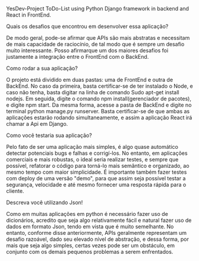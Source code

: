 YesDev-Project
ToDo-List using Python Django framework in backend and React in FrontEnd.

Quais os desafios que encontrou em desenvolver essa aplicação?

De modo geral, pode-se afirmar que APIs são mais abstratas e necessitam de mais capacidade de raciocínio, de tal modo que é sempre um desafio muito interessante. Posso 
afirmarque um dos maiores desafios foi justamente a integração entre o FrontEnd com o BackEnd.

Como rodar a sua aplicação?

O projeto está dividido em duas pastas: uma de FrontEnd e outra de BackEnd. No caso da primeira, basta certificar-se de ter instalado o Node, e caso não tenha, basta 
digitar na linha de comando Sudo apt-get install nodejs. Em seguida, digite o comando npm install(gerenciador de pacotes), e digite npm start. Da mesma forma, acesse a 
pasta de BackEnd e digite no terminal python manage.py runserver. Basta certificar-se de que ambas as aplicações estarão rodando simultaneamente, e assim a aplicação 
React irá chamar a Api em Django.

Como você testaria sua aplicação?

Pelo fato de ser uma aplicação mais simples, é algo quase automático detectar potenciais bugs e falhas e corrigí-los. No entanto, em aplicações comerciais e mais robustas, o ideal seria realizar testes, e sempre que possível, refatorar o código para torná-lo mais semântico e organizado, ao mesmo tempo com maior simplicidade. É importante também fazer testes com deploy de uma versão "demo", para que assim seja possível testar a segurança, velocidade e até mesmo fornecer uma resposta rápida para o cliente.

Descreva você utilizando Json!

Como em muitas aplicações em python é necessário fazer uso de dicionários, acredito que seja algo relativamente fácil e natural fazer uso de dados em formato Json, 
tendo em vista que é muito semelhante. No entanto, conforme disse anteriormente, APIs geralmente representam um desafio razoável, dado seu elevado nível de abstração, 
e dessa forma, por mais que seja algo simples, certas vezes pode ser um obstáculo, em conjunto com os demais pequenos problemas a serem enfrentados.



